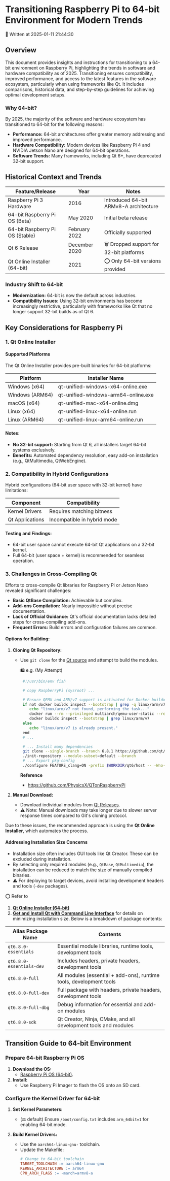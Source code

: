 # Transitioning Raspberry Pi to 64-bit Environment for Modern Trends

📅 Written at 2025-01-11 21:44:30

## Overview

This document provides insights and instructions for transitioning to a 64-bit environment on Raspberry Pi, highlighting the trends in software and hardware compatibility as of 2025. Transitioning ensures compatibility, improved performance, and access to the latest features in the software ecosystem, particularly when using frameworks like Qt. It includes comparisons, historical data, and step-by-step guidelines for achieving optimal development setups.

### Why 64-bit?

By 2025, the majority of the software and hardware ecosystem has transitioned to 64-bit for the following reasons:

- **Performance:** 64-bit architectures offer greater memory addressing and improved performance.
- **Hardware Compatibility:** Modern devices like Raspberry Pi 4 and NVIDIA Jetson Nano are designed for 64-bit operations.
- **Software Trends:** Many frameworks, including Qt 6+, have deprecated 32-bit support.

## Historical Context and Trends

| Feature/Release                 | Year          | Notes                                   |
| ------------------------------- | ------------- | --------------------------------------- |
| Raspberry Pi 3 Hardware         | 2016          | Introduced 64-bit ARMv8-A architecture  |
| 64-bit Raspberry Pi OS (Beta)   | May 2020      | Initial beta release                    |
| 64-bit Raspberry Pi OS (Stable) | February 2022 | Officially supported                    |
| Qt 6 Release                    | December 2020 | 🗑️ Dropped support for 32-bit platforms |
| Qt Online Installer (64-bit)    | 2021          | ⭕ Only 64-bit versions provided        |

### Industry Shift to 64-bit

- **Modernization:** 64-bit is now the default across industries.
- **Compatibility Issues:** Using 32-bit environments has become increasingly restrictive, particularly with frameworks like Qt that no longer support 32-bit builds as of Qt 6.

## Key Considerations for Raspberry Pi

### 1. Qt Online Installer

#### Supported Platforms

The Qt Online Installer provides pre-built binaries for 64-bit platforms:

| Platform        | Installer Name                      |
| --------------- | ----------------------------------- |
| Windows (x64)   | qt-unified-windows-x64-online.exe   |
| Windows (ARM64) | qt-unified-windows-arm64-online.exe |
| macOS (x64)     | qt-unified-mac-x64-online.dmg       |
| Linux (x64)     | qt-unified-linux-x64-online.run     |
| Linux (ARM64)   | qt-unified-linux-arm64-online.run   |

#### Notes:

- **No 32-bit support:** Starting from Qt 6, all installers target 64-bit systems exclusively.
- **Benefits:** Automated dependency resolution, easy add-on installation (e.g., QtMultimedia, QtWebEngine).

### 2. Compatibility in Hybrid Configurations

Hybrid configurations (64-bit user space with 32-bit kernel) have limitations:

| Component       | Compatibility               |
| --------------- | --------------------------- |
| Kernel Drivers  | Requires matching bitness   |
| Qt Applications | Incompatible in hybrid mode |

#### Testing and Findings:

- 64-bit user space cannot execute 64-bit Qt applications on a 32-bit kernel.
- Full 64-bit (user space + kernel) is recommended for seamless operation.

### 3. Challenges in Cross-Compiling Qt

Efforts to cross-compile Qt libraries for Raspberry Pi or Jetson Nano revealed significant challenges:

- **Basic QtBase Compilation:** Achievable but complex.
- **Add-ons Compilation:** Nearly impossible without precise documentation.
- **Lack of Official Guidance:** Qt's official documentation lacks detailed steps for cross-compiling add-ons.
- **Frequent Errors:** Build errors and configuration failures are common.

#### Options for Building:

1. **Cloning Qt Repository:**

   - Use `git clone` for the [Qt source](https://github.com/qt/qt5) and attempt to build the modules.

     🛍️ e.g. (My Attempt)

     ```bash
      #!/usr/bin/env fish

      # copy RaspberryPi (sysroot) ...

      # Ensure QEMU and ARM/v7 support is activated for Docker buildx
      if not docker buildx inspect --bootstrap | grep -q linux/arm/v7
         echo "linux/arm/v7 not found, performing the task..."
         docker run --rm --privileged multiarch/qemu-user-static --reset -p yes
         docker buildx inspect --bootstrap | grep linux/arm/v7
      else
         echo "linux/arm/v7 is already present."
      end
      # ...

      # ... Install many dependencies
      git clone --single-branch --branch 6.8.1 https://github.com/qt/qt5.git
      ./init-repository --module-subset=default --branch
      # ... Export pkg-config
      ./configure FEATURE_clang=ON -prefix $WORKDIR/qt6/host -- -Wno-dev
     ```

     **Reference**

     - https://github.com/PhysicsX/QTonRaspberryPi

2. **Manual Download:**
   - Download individual modules from [Qt Releases](https://download.qt.io/official_releases/qt/6.8/6.8.1/).
   - ⚠️ Note: Manual downloads may take longer due to slower server response times compared to Git's cloning protocol.

Due to these issues, the recommended approach is using the **Qt Online Installer**, which automates the process.

#### Addressing Installation Size Concerns

- Installation size often includes GUI tools like Qt Creator. These can be excluded during installation.
- By selecting only required modules (e.g., `QtBase`, `QtMultimedia`), the installation can be reduced to match the size of manually compiled binaries.
- ⚠️ For deploying to target devices, avoid installing development headers and tools (`-dev` packages).

⭕ Refer to

1.  [**Qt Online Installer (64-bit)**](https://download.qt.io/official_releases/online_installers/)
2.  [**Get and Install Qt with Command Line Interface**](https://doc.qt.io/qt-6/get-and-install-qt-cli.html#installing-with-user-interaction) for details on minimizing installation size. Below is a breakdown of package contents:

| Alias Package Name       | Contents                                                            |
| ------------------------ | ------------------------------------------------------------------- |
| `qt6.8.0-essentials`     | Essential module libraries, runtime tools, development tools        |
| `qt6.8.0-essentials-dev` | Includes headers, private headers, development tools                |
| `qt6.8.0-full`           | All modules (essential + add-ons), runtime tools, development tools |
| `qt6.8.0-full-dev`       | Full package with headers, private headers, development tools       |
| `qt6.8.0-full-dbg`       | Debug information for essential and add-on modules                  |
| `qt6.8.0-sdk`            | Qt Creator, Ninja, CMake, and all development tools and modules     |

## Transition Guide to 64-bit Environment

### Prepare 64-bit Raspberry Pi OS

1. **Download the OS:**
   - [Raspberry Pi OS (64-bit)](https://www.raspberrypi.com/software/).
2. **Install:**
   - Use Raspberry Pi Imager to flash the OS onto an SD card.

### Configure the Kernel Driver for 64-bit

1. **Set Kernel Parameters:**

   - (⚖️ default) Ensure `/boot/config.txt` includes `arm_64bit=1` for enabling 64-bit mode.

2. **Build Kernel Drivers:**
   - Use the `aarch64-linux-gnu-` toolchain.
   - Update the Makefile:
     ```makefile
     # Change to 64-bit toolchain
     TARGET_TOOLCHAIN := aarch64-linux-gnu
     KERNEL_ARCHITECTURE := arm64
     CPU_ARCH_FLAGS := -march=armv8-a
     ```
